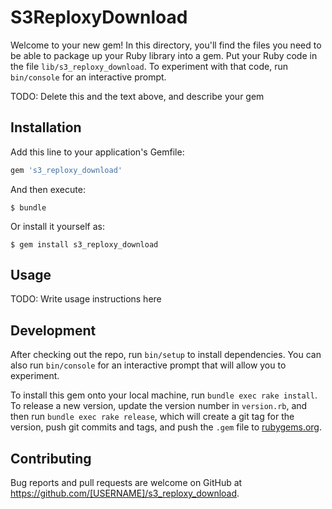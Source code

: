 # S3ReploxyDownload

Welcome to your new gem! In this directory, you'll find the files you need to be able to package up your Ruby library into a gem. Put your Ruby code in the file `lib/s3_reploxy_download`. To experiment with that code, run `bin/console` for an interactive prompt.

TODO: Delete this and the text above, and describe your gem

## Installation

Add this line to your application's Gemfile:

```ruby
gem 's3_reploxy_download'
```

And then execute:

    $ bundle

Or install it yourself as:

    $ gem install s3_reploxy_download

## Usage

TODO: Write usage instructions here

## Development

After checking out the repo, run `bin/setup` to install dependencies. You can also run `bin/console` for an interactive prompt that will allow you to experiment.

To install this gem onto your local machine, run `bundle exec rake install`. To release a new version, update the version number in `version.rb`, and then run `bundle exec rake release`, which will create a git tag for the version, push git commits and tags, and push the `.gem` file to [rubygems.org](https://rubygems.org).

## Contributing

Bug reports and pull requests are welcome on GitHub at https://github.com/[USERNAME]/s3_reploxy_download.

